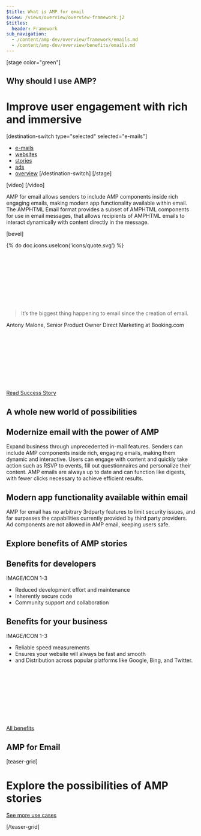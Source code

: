 ```yaml
---
$title: What is AMP for email
$view: /views/overview/overview-framework.j2
$titles:
  header: Framework
sub_navigation:
  - /content/amp-dev/overview/framework/emails.md
  - /content/amp-dev/overview/benefits/emails.md
---
```

[stage color="green"]
<amp-img src="/static/img/stage_placeholder.png" height="500" width="450" layout="responsive" />
## Why should I use AMP?
# Improve user engagement with rich and immersive
[destination-switch type="selected" selected="e-mails"]
- [e-mails](/content/amp-dev/overview/framework/emails.md)
- [websites](/content/amp-dev/overview/framework/websites.md)
- [stories](/content/amp-dev/overview/framework/stories.md)
- [ads](/content/amp-dev/overview/framework/ads.md)
- [overview](/content/amp-dev/overview/framework/overview.md)
[/destination-switch]
[/stage]

<section class="main intro">

  [video]
  [](https://www.youtube.com/watch?v=9Cfxm7cikMY)
  [/video]

  <div class="intro">
    <p>AMP for email allows senders to include AMP components inside rich engaging emails, making modern app functionality available within email. The AMPHTML Email format provides a subset of AMPHTML components for use in email messages, that allows recipients of AMPHTML emails to interact dynamically with content directly in the message.</p>
  </div>
</section>

[bevel]

<section class="main quote">
  <div class="ad-m-quote">
    <div class="ad-m-quote-source">
      <div class="ad-a-ico">
        {% do doc.icons.useIcon('icons/quote.svg') %}
        <svg><use xmlns:xlink="http://www.w3.org/1999/xlink" xlink:href="#quote"></use></svg>
      </div>
      <div class="ad-a-img ad-a-img-static">
        <amp-img src="/static/img/logo-dummy-washingtonpost.png" layout="responsive" width="153" height="38" alt="Image" />
      </div>
    </div>
    <div class="ad-m-quote-quote">
      <blockquote>
        <p class="ad-a-txt">It’s the biggest thing happening to email since the creation of email.</p>
      </blockquote>
      <p>Antony Malone, Senior Product Owner Direct Marketing at Booking.com</p>
      <a class="ad-m-lnk" href="http://localhost:8080/shared/fill-ins/success-story.html">
        <div class="ad-a-ico ad-m-lnk-icon">
          <svg><use xmlns:xlink="http://www.w3.org/1999/xlink" xlink:href="#internal"></use></svg>
        </div>
        <span class="ad-m-lnk-text">Read Success Story</span>
      </a>
    </div>
  </div>
</section>

<section class="main core-components">
  <h2>A whole new world of possibilities</h2>
  <div class="component image">
    <div class="image-container">
      <amp-img src="/static/img/teaser-placeholder-1x1.jpg" layout="responsive" height="0.65" width="1"></amp-img>
    </div>
    <div class="component text">
      <h2>Modernize email with the power of AMP</h2>
      <p>Expand business through unprecedented in-mail features. Senders can include AMP components inside rich, engaging emails, making them dynamic and interactive. Users can engage with content and quickly take action such as RSVP to events, fill out questionnaires and personalize their content. AMP emails are always up to date and can function like digests, with fewer clicks necessary to achieve efficient results.<p>
    </div>
  </div>
  <div class="component image">
    <div class="component text">
      <h2>Modern app functionality available within email</h2>
      <p>AMP for email has no arbitrary 3rdparty features to limit security issues, and far surpasses the capabilities currently provided by third party providers. Ad components are not allowed in AMP email, keeping users safe.<p>
    </div>
    <div class="image-container">
      <amp-img src="/static/img/teaser-placeholder-1x1.jpg" layout="responsive" height="0.65" width="1"></amp-img>
    </div>
  </div>
</section>

<section class="main benefits e-mails">
  <h1>Explore benefits of AMP stories</h1>

  <div class="main benefit-cards">
    <div class="ad-m-benefit-card ad-m-benefit-card-left">
      <div class="ad-m-benefit-card-content">
        <h2>Benefits for developers</h2>
        <div class="ad-a-divider-benefit"></div>
        <p>IMAGE/ICON 1-3</p>
        <ul>
          <li>Reduced development effort and maintenance</li>
          <li>Inherently secure code</li>
          <li>Community support and collaboration</li>
        </ul>
      </div>
    </div>
    <div class="ad-m-benefit-card  ad-m-benefit-card-right">
      <div class="ad-m-benefit-card-content">
        <h2>Benefits for your business</h2>
        <div class="ad-a-divider-benefit"></div>
        <p>IMAGE/ICON 1-3</p>
        <ul>
          <li>Reliable speed measurements</li>
          <li>Ensures your website will always be fast and smooth</li>
          <li>and Distribution across popular platforms like Google, Bing, and Twitter.</li>
        </ul>
      </div>
    </div>
  </div>

  <a class="ad-m-lnk ad-m-lnk-square" href="http://localhost:8080/shared/fill-ins/use-case.html">
    <div class="ad-a-ico ad-m-lnk-icon">
      <svg><use xmlns:xlink="http://www.w3.org/1999/xlink" xlink:href="#internal"></use></svg>
    </div>
    <span class="ad-m-lnk-text">All benefits</span>
  </a>

</section>

<section class="main core-components">
  <h2>AMP for Email</h2>
  <div class="component image">
    <div class="image-container">
      <amp-img src="/static/img/teaser-placeholder-1x1.jpg" layout="responsive" height="1" width="1"></amp-img>
    </div>
  </div>
</section>

[teaser-grid]
# Explore the possibilities of AMP stories
[](content/shared/fill-ins/use-case-4.md)
[](content/shared/fill-ins/use-case-4.md)
[](content/shared/fill-ins/use-case-4.md)
[](content/shared/fill-ins/use-case-4.md)

[See more use cases](content/shared/fill-ins/use-case.md)

[/teaser-grid]
